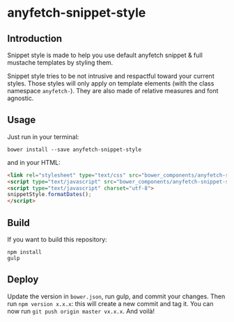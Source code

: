 anyfetch-snippet-style
======================

Introduction
------------

Snippet style is made to help you use default anyfetch snippet & full mustache templates by styling them.

Snippet style tries to be not intrusive and respactful toward your current styles. Those styles will only apply on template elements (with the class namespace `anyfetch-`). They are also made of relative measures and font agnostic.

Usage
-----

Just run in your terminal:

```shell
bower install --save anyfetch-snippet-style
```

and in your HTML:

```html
<link rel="stylesheet" type="text/css" src="bower_components/anyfetch-snippet-style/dist/index.min.css" />
<script type="text/javascript" src="bower_components/anyfetch-snippet-style/dist/index-moment.min.js"></script>
<script type="text/javascript" charset="utf-8">
snippetStyle.formatDates();
</script>
```

Build
-----

If you want to build this repository:

```
npm install
gulp
```

Deploy
------
Update the version in `bower.json`, run gulp, and commit your changes. Then run `npm version x.x.x`: this will create a new commit and tag it. You can now run `git push origin master vx.x.x`. And voilà!
